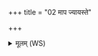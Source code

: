 +++
title = "02 माप ज्यायस्ते"

+++
<details><summary>मूलम् (WS)</summary>

माप ज्यायस्ते अकरन् मा श्रुतेन वि राधिषि ।  
अमोघमस्माकं श्रान्तमग्ने द्रविणवत्कृधि ॥ ३ ॥
</details>